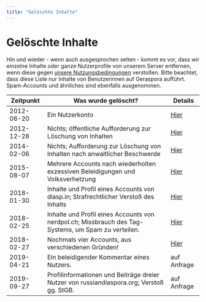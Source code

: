```yaml
---
title: "Gelöschte Inhalte"
---
```


# Gelöschte Inhalte

Hin und wieder - wenn auch ausgesprochen selten - kommt es vor, dass wir einzelne Inhalte oder ganze Nutzerprofile von unserem Server entfernen, wenn diese gegen [unsere Nutzungsbedingungen](/pod/legal.html) verstoßen. Bitte beachtet, dass diese Liste nur Inhalte von Benutzerinnen auf Geraspora aufführt. Spam-Accounts und ähnliches sind ebenfalls ausgenommen.

| Zeitpunkt  | Was wurde gelöscht?                                                                                 | Details                                                                 |
| ---------- | --------------------------------------------------------------------------------------------------- | ----------------------------------------------------------------------- |
| 2012-06-20 | Ein Nutzerkonto                                                                                     | [Hier](https://pod.geraspora.de/posts/e6c76c0a017a09b6)                 |
| 2012-12-28 | Nichts; öffentliche Aufforderung zur Löschung von Inhalten                                          | [Hier](https://pod.geraspora.de/posts/39b97b38d96cf9a7)                 |
| 2014-02-06 | Nichts; Aufforderung zur Löschung von Inhalten nach anwaltlicher Beschwerde                         | [Hier](https://pod.geraspora.de/posts/0f1831ced85b2f86)                 |
| 2015-08-07 | Mehrere Accounts nach wiederholten exzessiven Beleidigungen und Volksverhetzung                     | [Hier](https://pod.geraspora.de/posts/8fdc0e801f15013370b34860008dbc6c) |
| 2018-01-30 | Inhalte und Profil eines Accounts von diasp.in; Strafrechtlicher Verstoß des Inhalts                | [Hier](https://pod.geraspora.de/posts/f0677280e7df01351c80101b0e8ace24) |
| 2018-02-25 | Inhalte und Profil eines Accounts von nerdpol.ch; Missbrauch des Tag-Systems, um Spam zu verteilen. | [Hier](https://pod.geraspora.de/posts/0f590fb0fc0501351cb0101b0e8ace24) |
| 2018-02-27 | Nochmals vier Accounts, aus verschiedenen Gründen!                                                  | [Hier](https://pod.geraspora.de/posts/1e3e7030fded01351cd2101b0e8ace24) |
| 2019-04-21 | Ein beleidigender Kommentar eines Nutzers.                                                          | auf Anfrage                                                             |
| 2019-09-27 | Profilinformationen und Beiträge dreier Nutzer von russiandiaspora.org; Verstoß gg. StGB.           | auf Anfrage                                                             |
